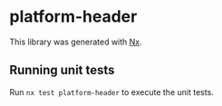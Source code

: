 # platform-header

This library was generated with [Nx](https://nx.dev).

## Running unit tests

Run `nx test platform-header` to execute the unit tests.
